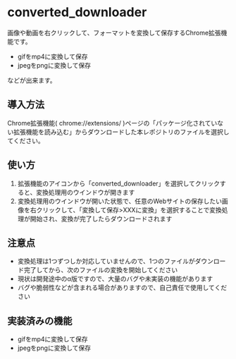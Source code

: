# converted_downloader

画像や動画を右クリックして、フォーマットを変換して保存するChrome拡張機能です。
- gifをmp4に変換して保存
- jpegをpngに変換して保存
  
などが出来ます。

## 導入方法
Chrome拡張機能( chrome://extensions/ )ページの「パッケージ化されていない拡張機能を読み込む」からダウンロードした本レポジトリのファイルを選択してください。

## 使い方

1. 拡張機能のアイコンから「converted_downloader」を選択してクリックすると、変換処理用のウインドウが開きます
2. 変換処理用のウインドウが開いた状態で、任意のWebサイトの保存したい画像を右クリックして、「変換して保存>XXXに変換」を選択することで変換処理が開始され、変換が完了したらダウンロードされます

## 注意点
- 変換処理は1つずつしか対応していませんので、1つのファイルがダウンロード完了してから、次のファイルの変換を開始してください
- 現状は開発途中のα版ですので、大量のバグや未実装の機能があります
- バグや脆弱性などが含まれる場合がありますので、自己責任で使用してください

## 実装済みの機能
- gifをmp4に変換して保存
- jpegをpngに変換して保存